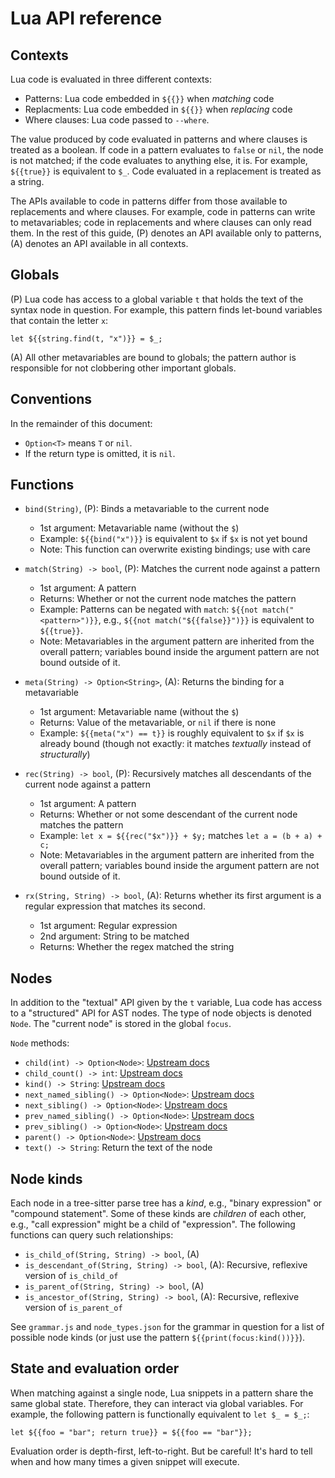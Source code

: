 # Lua API reference

## Contexts

Lua code is evaluated in three different contexts:

- Patterns: Lua code embedded in `${{}}` when *matching* code
- Replacments: Lua code embedded in `${{}}` when *replacing* code
- Where clauses: Lua code passed to `--where`.

The value produced by code evaluated in patterns and where clauses is treated
as a boolean. If code in a pattern evaluates to `false` or `nil`, the node
is not matched; if the code evaluates to anything else, it is. For example,
`${{true}}` is equivalent to `$_`. Code evaluated in a replacement is treated
as a string.

The APIs available to code in patterns differ from those available to
replacements and where clauses. For example, code in patterns can write to
metavariables; code in replacements and where clauses can only read them.
In the rest of this guide, (P) denotes an API available only to patterns,
(A) denotes an API available in all contexts.

## Globals

(P) Lua code has access to a global variable `t` that holds the text of the
syntax node in question. For example, this pattern finds let-bound variables
that contain the letter `x`:
```
let ${{string.find(t, "x")}} = $_;
```

(A) All other metavariables are bound to globals; the pattern author is
responsible for not clobbering other important globals.

## Conventions

In the remainder of this document:

- `Option<T>` means `T` or `nil`.
- If the return type is omitted, it is `nil`.

## Functions

- `bind(String)`, (P): Binds a metavariable to the current node

  - 1st argument: Metavariable name (without the `$`)
  - Example: `${{bind("x")}}` is equivalent to `$x` if `$x` is not yet bound
  - Note: This function can overwrite existing bindings; use with care

- `match(String) -> bool`, (P): Matches the current node against a pattern

  - 1st argument: A pattern
  - Returns: Whether or not the current node matches the pattern
  - Example: Patterns can be negated with `match`: `${{not match("<pattern>")}}`,
    e.g., `${{not match("${{false}}")}}` is equivalent to `${{true}}`.
  - Note: Metavariables in the argument pattern are inherited from the overall
    pattern; variables bound inside the argument pattern are not bound outside
    of it.

- `meta(String) -> Option<String>`, (A): Returns the binding for a metavariable

  - 1st argument: Metavariable name (without the `$`)
  - Returns: Value of the metavariable, or `nil` if there is none
  - Example: `${{meta("x") == t}}` is roughly equivalent to `$x` if `$x` is
    already bound (though not exactly: it matches *textually* instead of
    *structurally*)

- `rec(String) -> bool`, (P): Recursively matches all descendants of the current
  node against a pattern

  - 1st argument: A pattern
  - Returns: Whether or not some descendant of the current node matches the
    pattern
  - Example: `let x = ${{rec("$x")}} + $y;` matches `let a = (b + a) + c;`
  - Note: Metavariables in the argument pattern are inherited from the overall
    pattern; variables bound inside the argument pattern are not bound outside
    of it.

- `rx(String, String) -> bool`, (A): Returns whether its first argument is a
  regular expression that matches its second.

  - 1st argument: Regular expression
  - 2nd argument: String to be matched
  - Returns: Whether the regex matched the string

## Nodes

In addition to the "textual" API given by the `t` variable, Lua code has
access to a "structured" API for AST nodes. The type of node objects is denoted
`Node`. The "current node" is stored in the global `focus`.

`Node` methods:

- `child(int) -> Option<Node>`:
  [Upstream docs](https://docs.rs/tree-sitter/latest/tree_sitter/struct.Node.html#method.child)
- `child_count() -> int`:
  [Upstream docs](https://docs.rs/tree-sitter/latest/tree_sitter/struct.Node.html#method.child_count)
- `kind() -> String`:
  [Upstream docs](https://docs.rs/tree-sitter/latest/tree_sitter/struct.Node.html#method.kind)
- `next_named_sibling() -> Option<Node>`:
  [Upstream docs](https://docs.rs/tree-sitter/latest/tree_sitter/struct.Node.html#method.next_named_sibling)
- `next_sibling() -> Option<Node>`:
  [Upstream docs](https://docs.rs/tree-sitter/latest/tree_sitter/struct.Node.html#method.next_sibling)
- `prev_named_sibling() -> Option<Node>`:
  [Upstream docs](https://docs.rs/tree-sitter/latest/tree_sitter/struct.Node.html#method.prev_named_sibling)
- `prev_sibling() -> Option<Node>`:
  [Upstream docs](https://docs.rs/tree-sitter/latest/tree_sitter/struct.Node.html#method.prev_sibling)
- `parent() -> Option<Node>`:
  [Upstream docs](https://docs.rs/tree-sitter/latest/tree_sitter/struct.Node.html#method.parent)
- `text() -> String`: Return the text of the node

## Node kinds

Each node in a tree-sitter parse tree has a *kind*, e.g., "binary expression"
or "compound statement". Some of these kinds are *children* of each other,
e.g., "call expression" might be a child of "expression". The following
functions can query such relationships:

- `is_child_of(String, String) -> bool`, (A)
- `is_descendant_of(String, String) -> bool`, (A): Recursive, reflexive version
  of `is_child_of`
- `is_parent_of(String, String) -> bool`, (A)
- `is_ancestor_of(String, String) -> bool`, (A): Recursive, reflexive version
  of `is_parent_of`

See `grammar.js` and `node_types.json` for the grammar in question for a list
of possible node kinds (or just use the pattern `${{print(focus:kind())}}`).

## State and evaluation order

When matching against a single node, Lua snippets in a pattern share the same
global state. Therefore, they can interact via global variables. For example,
the following pattern is functionally equivalent to
`let $_ = $_;`:
```
let ${{foo = "bar"; return true}} = ${{foo == "bar"}};
```
Evaluation order is depth-first, left-to-right. But be careful! It's hard to
tell when and how many times a given snippet will execute.
